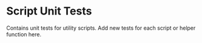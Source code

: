 # Script Unit Tests

Contains unit tests for utility scripts. Add new tests for each script or helper function here.
